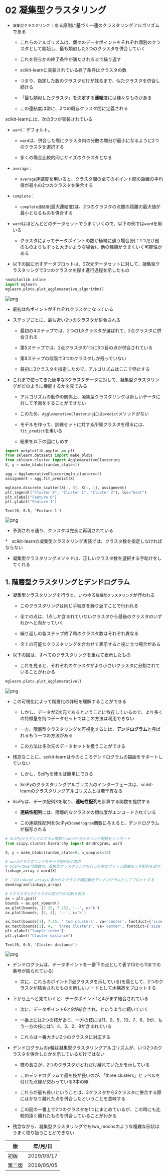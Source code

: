 
02 凝集型クラスタリング
====================

* `凝集型クラスタリング`：ある原則に基づく一連のクラスタリングアルゴリズムである

    * これらのアルゴリズムは、個々のデータポイントをそれぞれ個別のクラスタとして開始し、最も類似した2つのクラスタを併合していく

    * これを何らかの終了条件が満たされるまで繰り返す

    * scikit-learnに実装されている終了条件はクラスタの数

    * つまり、指定した数のクラスタだけが残るまで、似たクラスタを併合し続ける

    * 「最も類似したクラスタ」を決定する**連結**度には様々なものがある

    * この連結度は常に、2つの既存クラスタ間に定義される

scikit-learnには、次の3つが実装されている

* `ward`：デフォルト。

    * `ward`は、併合した際にクラスタ内の分散の増分が最小になるように2つのクラスタを選択する

    * 多くの場合比較的同じサイズのクラスタとなる

* `average`：

    * `average`連結度を用いると、クラスタ間の全てのポイント間の距離の平均値が最小の2つのクラスタを併合する

* `complete`：

    * `complete連結度`(最大連結度)は、2つのクラスタの点間の距離の最大値が最小となるものを併合する

* `ward`はほどんどどのデータセットでうまくいくので、以下の例では`ward`を用いる

    * クラスタによってデータポイントの数が極端に違う場合(例：1つだけ他のものよりもずっと大きいような場合)、他の種類がうまくいく可能性がある

* 以下の図に示すデータプロットは、2次元データセットに対して、凝集型クラスタリングで3つのクラスタを探す進行過程を示したもの


```python
%matplotlib inline
import mglearn
mglearn.plots.plot_agglomerative_algorithm()
```


![png](./images/02/output_3_0.png)


* 最初は各ポイントがそれぞれクラスタになっている

* ステップごとに、最も近い2つのクラスタが併合される

    * 最初の4ステップでは、2つの1点クラスタが選ばれて、2点クラスタに併合される

    * 第5ステップでは、2点クラスタの1つに3つ目の点が併合されている

    * 第9ステップの段階で3つのクラスタしか残っていない

    * 最初に3クラスタを指定したので、アルゴリズムはここで停止する

* これまで使ってきた簡単な3クラスタデータに対して、凝集型クラスタリングがどのように機能するかを見てみる

    * アルゴリズムの動作の関係上、凝集型クラスタリングは新しいデータに対して予測をすることができない

    * このため、`AgglomerativeClustering`には`predict`メソッドがない

    * モデルを作って、訓練セットに対する所属クラスタを得るには、`fit_predict`を用いる

    * 結果を以下の図にしめす


```python
import matplotlib.pyplot as plt
from sklearn.datasets import make_blobs
from sklearn.cluster import AgglomerativeClustering
X, y = make_blobs(random_state=1)

agg = AgglomerativeClustering(n_clusters=3)
assignment = agg.fit_predict(X)

mglearn.discrete_scatter(X[:, 0], X[:, 1], assignment)
plt.legend(["Cluster 0", "Cluster 1", "Cluster 2"], loc="best")
plt.xlabel("Feature 0")
plt.ylabel("Feature 1")
```




    Text(0, 0.5, 'Feature 1')




![png](./images/02/output_6_1.png)


* 予測される通り、クラスタは完全に再現されている

*　scikit-learnの凝集型クラスタリング実装では、クラスタ数を指定しなければならない

* 凝集型クラスタリングメソッドは、正しいクラスタ数を選択する手助けをしてくれる

## 1. 階層型クラスタリングとデンドログラム

* 凝集型クラスタリングを行うと、いわゆる`階層型クラスタリング`が行われる

    * このクラスタリングは同じ手続きを繰り返すことで行われる

    * 全ての点は、1点しか含まれていないクラスタから最後のクラスタのいずれかへと向かっていく

    * 繰り返しの各ステップ終了時のクラスタ数はそれぞれ異なる

    * 全ての可能なクラスタリングを合わせて表示すると役に立つ場合がある

* 以下の図は、すべてのクラスタリングを重ねて表示したもの

    * これを見ると、それぞれのクラスタがより小さいクラスタに分割されていることがわかる


```python
mglearn.plots.plot_agglomerative()
```


![png](./images/02/output_9_0.png)


* この可視化によって階層化の詳細を理解することができる

    * しかし、データが2次元であるということに依存しているので、より多くの特徴量を持つデータセットではこの方法は利用できない

    * 一方、階層型クラスタリングを可視化するには、**デンドログラム**と呼ばれるもう一つの方法がある

    * この方法は多次元のデータセットを扱うことができる

* 残念なことに、scikit-learnは今のところデンドログラムの描画をサポートしていない

    * しかし、SciPyを使えば簡単にできる

    * SciPyのクラスタリングアルゴリズムのインターフェースは、scikit-learnのクラスタリングアルゴリズムとは若干異なる

* SciPyは、データ配列Xを取り、**連結性配列**を計算する関数を提供する

    * **連結性配列**には、階層的なクラスタの類似度がエンコードされている

    * この連結性配列をSciPyの`dendrogram`関数に与えると、デンドログラムが描写される


```python
# SciPyからデンドログラム関数とwardクラスタリング関数をインポート
from scipy.cluster.hierarchy import dendrogram, ward

X, y = make_blobs(random_state=0, n_samples=12)

# wardクラスタリングをデータ配列Xに適用
# SciPyのward関数は、凝集型クラスタリングを行った際のブリッジ距離を示す配列を返す
linkage_array = ward(X)

# このlinkage_arrayに書かれたクラスタ間距離をデンドログラムとしてプロットする
dendrogram(linkage_array)

# 2クラスタと3クラスタの部分での切断を表示
ax = plt.gca()
bounds = ax.get_xbound()
ax.plot(bounds, [7.25, 7.25], '--', c='k')
ax.plot(bounds, [4, 4], '--', c='k')

ax.text(bounds[1], 7.25, ' two clusters', va='center', fontdict={'size': 15})
ax.text(bounds[1], 4, ' three clusters', va='center', fontdict={'size': 15})
plt.xlabel("Sample index")
plt.ylabel("Cluster distance")
```




    Text(0, 0.5, 'Cluster distance')




![png](./images/02/output_12_1.png)


* デンドログラムは、データポイントを一番下の点として表す(0から11までの番号が振られている)

    * 次に、これらのポイント(1点クラスタを示している)を葉として、2つのクラスタが結合されたものを新しいノードとして木構造をプロットする

* 下から上へと見ていくと、データポイント1と4がまず結合されている

    * 次に、データポイント6と9が結合され、というように続いていく

    * 一番上には2つの枝があり、一方の枝には11、0、5、10、7、6、9が、もう一方の枝には1、4、3、2、8が含まれている

    * これらは一番大きい2つのクラスタに対応する

* デンドログラムの$y$軸は凝集型クラスタリングアルゴリズムが、いつ2つのクラスタを併合したかを示しているだけではない

    * 枝の長さが、2つのクラスタがどれだけ離れていたかを示している

    * このデンドログラムで最も枝が長いのが、「three clusters」とラベルを付けた点線が交わっている3本の線

    * これらが最も長いということは、3クラスタから2クラスタに併合する際にはかなり離れた点を併合したということを意味する

    * この図の一番上で2つのクラスタを1つにまとめているが、この時にも比較的遠く離れたものを併合していることがわかる

* 残念ながら、凝集型クラスタリングでもtwo_moonsのような複雑な形状はうまく取り扱うことができない

| 版 | 年/月/日 |
|----|----------|
|初版|2019/03/17|
|第二版|2019/05/05|
